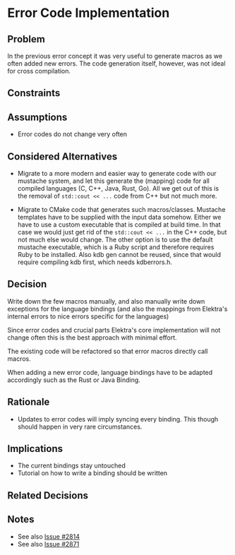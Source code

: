 # Error Code Implementation

## Problem

In the previous error concept it was very useful to generate macros as we often added new errors.
The code generation itself, however, was not ideal for cross compilation.

## Constraints

## Assumptions

- Error codes do not change very often

## Considered Alternatives

- Migrate to a more modern and easier way to generate code with our mustache system, and let this generate the (mapping) code for all compiled languages (C, C++, Java, Rust, Go).
  All we get out of this is the removal of `std::cout << ...` code from C++ but not much more.

- Migrate to CMake code that generates such macros/classes.
  Mustache templates have to be supplied with the input data somehow. Either we have to use a custom executable that is compiled at build time.
  In that case we would just get rid of the `std::cout << ...` in the C++ code, but not much else would change.
  The other option is to use the default mustache executable, which is a Ruby script and therefore requires Ruby to be installed.
  Also kdb gen cannot be reused, since that would require compiling kdb first, which needs kdberrors.h.

## Decision

Write down the few macros manually, and also manually write down exceptions for the language bindings (and also the mappings from Elektra's internal errors to nice errors specific for the languages)

Since error codes and crucial parts Elektra's core implementation will not change often this is the best approach with minimal effort.

The existing code will be refactored so that error macros directly call macros.

When adding a new error code, language bindings have to be adapted accordingly such as the Rust or Java Binding.

## Rationale

- Updates to error codes will imply syncing every binding. This though should happen in very rare circumstances.

## Implications

- The current bindings stay untouched
- Tutorial on how to write a binding should be written

## Related Decisions

## Notes

- See also [Issue #2814](https://issues.libelektra.org/2814)
- See also [Issue #2871](https://issues.libelektra.org/2871)
